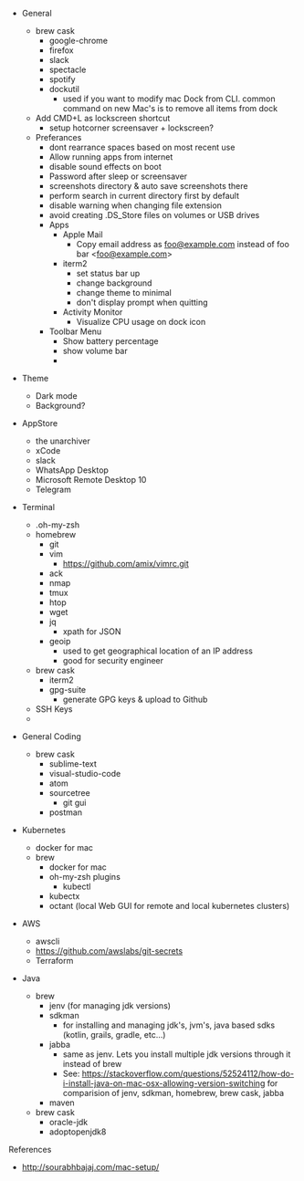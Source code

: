 - General
  - brew cask
    - google-chrome
    - firefox
    - slack
    - spectacle
    - spotify
    - dockutil
      - used if you want to modify mac Dock from CLI. common command on new Mac's is to remove all items from dock
  - Add CMD+L as lockscreen shortcut
    - setup hotcorner screensaver + lockscreen?
  - Preferances
    - dont rearrance spaces based on most recent use
    - Allow running apps from internet
    - disable sound effects on boot
    - Password after sleep or screensaver
    - screenshots directory & auto save screenshots there
    - perform search in current directory first by default
    - disable warning when changing file extension
    - avoid creating .DS_Store files on volumes or USB drives
    - Apps
      - Apple Mail
        - Copy email address as foo@example.com instead of foo bar \<foo@example.com\>
      - iterm2
        - set status bar up
        - change background
        - change theme to minimal
        - don't display prompt when quitting
      - Activity Monitor
        - Visualize CPU usage on dock icon
    - Toolbar Menu
      - Show battery percentage
      - show volume bar
      -


- Theme
  - Dark mode
  - Background?


- AppStore
  - the unarchiver
  - xCode
  - slack
  - WhatsApp Desktop
  - Microsoft Remote Desktop 10
  - Telegram


- Terminal
  - .oh-my-zsh
  - homebrew
    - git
    - vim
      - https://github.com/amix/vimrc.git
    - ack
    - nmap
    - tmux
    - htop
    - wget
    - jq
      - xpath for JSON
    - geoip
      - used to get geographical location of an IP address
      - good for security engineer
  - brew cask
    - iterm2
    - gpg-suite
      - generate GPG keys & upload to Github
  - SSH Keys
  -


- General Coding
  - brew cask
    - sublime-text
    - visual-studio-code
    - atom
    - sourcetree
      - git gui
    - postman

- Kubernetes
  - docker for mac
  - brew
    - docker for mac
    - oh-my-zsh plugins
      - kubectl
    - kubectx
    - octant (local Web GUI for remote and local kubernetes clusters)
    

- AWS
  - awscli
  - https://github.com/awslabs/git-secrets
  - Terraform


- Java
  - brew
    - jenv (for managing jdk versions)
    - sdkman
      - for installing and managing jdk's, jvm's, java based sdks (kotlin, grails, gradle, etc...)
    - jabba
      - same as jenv. Lets you install multiple jdk versions through it instead of brew
      - See: https://stackoverflow.com/questions/52524112/how-do-i-install-java-on-mac-osx-allowing-version-switching for comparision of jenv, sdkman, homebrew, brew cask, jabba
    - maven
  - brew cask
    - oracle-jdk
    - adoptopenjdk8


References
- http://sourabhbajaj.com/mac-setup/
